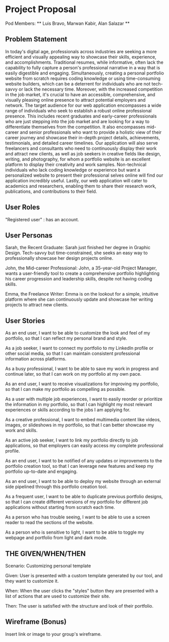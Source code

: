 # Project Proposal

Pod Members: ** Luis Bravo, Marwan Kabir, Alan Salazar **

## Problem Statement

  In today's digital age, professionals across industries are seeking a more efficient and visually appealing way to showcase their skills, experience, and accomplishments. Traditional resumes, while informative, often lack the capability to fully capture a person's professional narrative in a way that is easily digestible and engaging. Simultaneously, creating a personal portfolio website from scratch requires coding knowledge or using time-consuming website builders, which can be a deterrent for individuals who are not tech-savvy or lack the necessary time. Moreover, with the increased competition in the job market, it's crucial to have an accessible, comprehensive, and visually pleasing online presence to attract potential employers and network. 
  The target audience for our web application encompasses a wide range of individuals who seek to establish a robust online professional presence. This includes recent graduates and early-career professionals who are just stepping into the job market and are looking for a way to differentiate themselves from the competition. It also encompasses mid-career and senior professionals who want to provide a holistic view of their career journey and showcase their in-depth project details, achievements, testimonials, and detailed career timelines. Our application will also serve freelancers and consultants who need to continuously display their work and attract new clients, as well as job seekers in creative fields like design, writing, and photography, for whom a portfolio website is an excellent platform to display their creativity and work samples. Non-technical individuals who lack coding knowledge or experience but want a personalized website to present their professional selves online will find our application incredibly useful. Lastly, our web application will cater to academics and researchers, enabling them to share their research work, publications, and contributions to their field.

## User Roles

"Registered user" : has an account.

## User Personas

Sarah, the Recent Graduate: Sarah just finished her degree in Graphic Design. Tech-savvy but time-constrained, she seeks an easy way to professionally showcase her design projects online.

John, the Mid-career Professional: John, a 35-year-old Project Manager, wants a user-friendly tool to create a comprehensive portfolio highlighting his career progression and leadership skills, despite not having coding skills.

Emma, the Freelance Writer: Emma is on the lookout for a simple, intuitive platform where she can continuously update and showcase her writing projects to attract new clients.

## User Stories

As an end user, I want to be able to customize the look and feel of my portfolio, so that I can reflect my personal brand and style.

As a job seeker, I want to connect my portfolio to my LinkedIn profile or other social media, so that I can maintain consistent professional information across platforms.

As a busy professional, I want to be able to save my work in progress and continue later, so that I can work on my portfolio at my own pace.

As an end user, I want to receive visualizations for improving my portfolio, so that I can make my portfolio as compelling as possible.

As a user with multiple job experiences, I want to easily reorder or prioritize the information in my portfolio, so that I can highlight my most relevant experiences or skills according to the jobs I am applying for.

As a creative professional, I want to embed multimedia content like videos, images, or slideshows in my portfolio, so that I can better showcase my work and skills.

As an active job seeker, I want to link my portfolio directly to job applications, so that employers can easily access my complete professional profile.

As an end user, I want to be notified of any updates or improvements to the portfolio creation tool, so that I can leverage new features and keep my portfolio up-to-date and engaging.

As an end user, I want to be able to deploy my website through an external side pipelined through this portfolio creation tool.

As a frequent user, I want to be able to duplicate previous portfolio designs, so that I can create different versions of my portfolio for different job applications without starting from scratch each time.

As a person who has trouble seeing, I want to be able to use a screen reader to read the sections of the website.

As a person who is sensitive to light, I want to be able to toggle my webpage and portfolio from light and dark mode.

## THE GIVEN/WHEN/THEN

Scenario: Customizing personal template

Given: User is presented with a custom template generated by our tool, and they want to customize it.

When: When the user clicks the "styles" button they are presented with a list of actions that are used to customize their site. 

Then: The user is satisfied with the structure and look of their portfolio.

## Wireframe (Bonus)

Insert link or image to your group's wireframe. 
